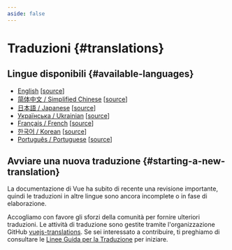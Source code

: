 ```yaml
---
aside: false
---
```


# Traduzioni {#translations}

## Lingue disponibili {#available-languages}

- [English](https://vuejs.org/) [[source](https://github.com/vuejs/docs)]
- [简体中文 / Simplified Chinese](https://cn.vuejs.org/) [[source](https://github.com/vuejs-translations/docs-zh-cn)]
- [日本語 / Japanese](https://ja.vuejs.org/) [[source](https://github.com/vuejs-translations/docs-ja)]
- [Українська / Ukrainian](https://ua.vuejs.org) [[source](https://github.com/vuejs-translations/docs-ua)]
- [Français / French](https://fr.vuejs.org) [[source](https://github.com/vuejs-translations/docs-fr)]
- [한국어 / Korean](https://ko.vuejs.org) [[source](https://github.com/vuejs-translations/docs-ko)]
- [Português / Portuguese](https://pt.vuejs.org) [[source](https://github.com/vuejs-translations/docs-pt)]

<!-- ## Work in Progress Languages {#work-in-progress-languages} -->

## Avviare una nuova traduzione {#starting-a-new-translation}

La documentazione di Vue ha subito di recente una revisione importante, quindi le traduzioni in altre lingue sono ancora incomplete o in fase di elaborazione.

Accogliamo con favore gli sforzi della comunità per fornire ulteriori traduzioni. Le attività di traduzione sono gestite tramite l'organizzazione GitHub [vuejs-translations](https://github.com/vuejs-translations/). Se sei interessato a contribuire, ti preghiamo di consultare le [Linee Guida per la Traduzione](https://github.com/vuejs-translations/guidelines/blob/main/README.md) per iniziare.
